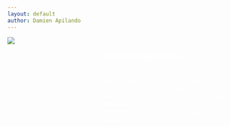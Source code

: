 ```yaml
---
layout: default
author: Damien Apilando
---
```

<style>
  .about_card {
    display: grid;
    background-color: var(--theme_dark_1);
    margin-top: 1em;
    overflow:hidden;
    grid-template-columns: 100%;
    grid-template-rows: auto auto;
    height: auto;
    width: 100%;
  }
  
  .about_card_image_wrapper{
    display: grid;
    align-self: center;
    justify-self: center;
    width: 100%;
    height:auto;
    overflow:hidden;
  }
  .about_card_image {
    align-self: center;
    justify-self: center;
    width: 100%;
  }
  .about_card_wrapper {
    max-width: 100%;
    max-height: 100%;
    padding: 1em;
    background-color: var(--theme_dark_2);
    color:white;
  }
  .about_card_wrapper > h2 {
    line-height: 0;
  }

  @media only screen and ( min-width: 768px) {
    .about_card {
      grid-template-columns: 40% auto;
    }
    .about_card_image {
      min-width: 100%;
      width:auto;
      min-height: 100%;
    }
    .about_card_image_wrapper{
      height: 25em;
    }
  }
</style>

<div class="about_card">
  <img src="https://live.staticflickr.com/1456/26264880836_e5627524ab_b.jpg" class="about_card_image"/>
  <div class="about_card_wrapper">
    <h2>Damien Apilando</h2>
    <p><small><em>User Experience Designer</em></small><br/><br/>
      I am an aspiring UX Designer and currently working on completing the UX Designer Certification Course by Google. I am also finishing my 4-year degree program at the University of Hawaii at Manoa.
    </p>
  </div>
</div>
